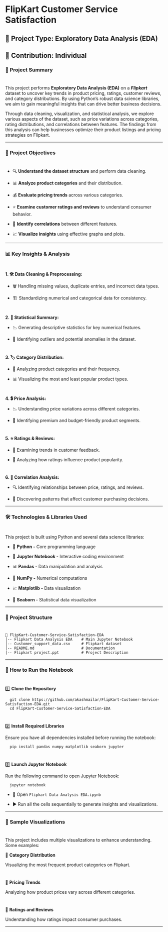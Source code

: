 # FlipKart Customer Service Satisfaction

## 📌 Project Type: Exploratory Data Analysis (EDA)

## 👤 Contribution: Individual


### 📖 Project Summary
#
This project performs **Exploratory Data Analysis (EDA)** on a ***Flipkart*** dataset to uncover key trends in product pricing, ratings, customer reviews, and category distributions. By using Python’s robust data science libraries, we aim to gain meaningful insights that can drive better business decisions.

Through data cleaning, visualization, and statistical analysis, we explore various aspects of the dataset, such as price variations across categories, rating distributions, and correlations between features. The findings from this analysis can help businesses optimize their product listings and pricing strategies on Flipkart.

---

### 🎯 Project Objectives
#
- 🔍 **Understand the dataset structure** and perform data cleaning.

- 📊 **Analyze product categories** and their distribution.

- 💰 **Evaluate pricing trends** across various categories.

- ⭐ **Examine customer ratings and reviews** to understand consumer behavior.

- 🔗 **Identify correlations** between different features.

- 📈 **Visualize insights** using effective graphs and plots.

---

### 📊 Key Insights & Analysis
#
**1. 🛠 Data Cleaning & Preprocessing:**

  - 🗑️ Handling missing values, duplicate entries, and incorrect data types.

  - 🏗️ Standardizing numerical and categorical data for consistency.
#
**2. 📏 Statistical Summary:**

  - 📉 Generating descriptive statistics for key numerical features.

  - 🚨 Identifying outliers and potential anomalies in the dataset.
#
**3. 🏷️ Category Distribution:**

  - 🔢 Analyzing product categories and their frequency.

  - 📊 Visualizing the most and least popular product types.
#
**4. 💲 Price Analysis:**

  - 📉 Understanding price variations across different categories.

  - 🎯 Identifying premium and budget-friendly product segments.
#
**5. ⭐ Ratings & Reviews:**

  - 📝 Examining trends in customer feedback.

  - 🌟 Analyzing how ratings influence product popularity.
#
**6. 🔗 Correlation Analysis:**

  - 🔍 Identifying relationships between price, ratings, and reviews.

  - 🔬 Discovering patterns that affect customer purchasing decisions.

---

### 🛠 Technologies & Libraries Used
#
This project is built using Python and several data science libraries:

- 🐍 **Python -** Core programming language

- 📓 **Jupyter Notebook -** Interactive coding environment

- 📊 **Pandas -** Data manipulation and analysis

- 🔢 **NumPy -** Numerical computations

- 📈 **Matplotlib -** Data visualization

- 🎨 **Seaborn -** Statistical data visualization

---

### 📁 Project Structure
#
  ```
  📂 FlipKart-Customer-Service-Satisfaction-EDA
  │-- Flipkart Data Analysis EDA    # Main Jupyter Notebook
  │-- Customer_support_data.csv     # Flipkart dataset
  │-- README.md                     # Documentation
  |-- Flipkart project.ppt          # Project Description
  ```

---

### 🚀 How to Run the Notebook
#
1️⃣ **Clone the Repository**
```
  git clone https://github.com/akashmailar/FlipKart-Customer-Service-Satisfaction-EDA.git
  cd FlipKart-Customer-Service-Satisfaction-EDA
```
#
2️⃣ **Install Required Libraries**

Ensure you have all dependencies installed before running the notebook:
```
  pip install pandas numpy matplotlib seaborn jupyter
```  
#
3️⃣ **Launch Jupyter Notebook**

Run the following command to open Jupyter Notebook:
```
  jupyter notebook
```    

- 📂 Open `Flipkart Data Analysis EDA.ipynb`

- ▶️ Run all the cells sequentially to generate insights and visualizations.

---

### 📌 Sample Visualizations
#
This project includes multiple visualizations to enhance understanding. Some examples:

📍 **Category Distribution**

Visualizing the most frequent product categories on Flipkart.
#
📍 **Pricing Trends**

Analyzing how product prices vary across different categories.
#
📍 **Ratings and Reviews**

Understanding how ratings impact consumer purchases.

---
